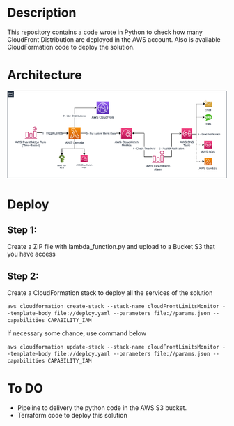 # Description
This repository contains a code wrote in Python to check how many CloudFront Distribution are deployed in the AWS account.
Also is available CloudFormation code to deploy the solution.


# Architecture
![Diagrama](/images/cloudfrontDistLimitMonitor-accounts.png)

# Deploy
## Step 1:
Create a ZIP file with lambda_function.py and upload to a Bucket S3 that you have access

## Step 2:
Create a CloudFormation stack to deploy all the services of the solution
```
aws cloudformation create-stack --stack-name cloudFrontLimitsMonitor --template-body file://deploy.yaml --parameters file://params.json --capabilities CAPABILITY_IAM
```
If necessary some chance, use command below
```
aws cloudformation update-stack --stack-name cloudFrontLimitsMonitor --template-body file://deploy.yaml --parameters file://params.json --capabilities CAPABILITY_IAM
```

# To DO
- Pipeline to delivery the python code in the AWS S3 bucket.
- Terraform code to deploy this solution
